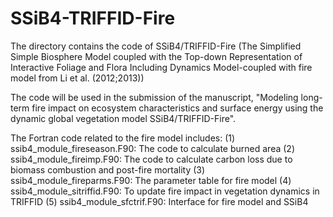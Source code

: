 # SSiB4-TRIFFID-Fire
The directory contains the code of SSiB4/TRIFFID-Fire (The Simplified Simple Biosphere Model coupled with the Top-down Representation of Interactive Foliage and Flora Including Dynamics Model-coupled with fire model from Li et al. (2012;2013))

The code will be used in the submission of the manuscript, "Modeling long-term fire impact on ecosystem characteristics and surface energy using the dynamic global vegetation model SSiB4/TRIFFID-Fire".

The Fortran code related to the fire model includes: 
(1) ssib4_module_fireseason.F90: The code to calculate burned area
(2) ssib4_module_fireimp.F90: The code to calculate carbon loss due to biomass combustion and post-fire mortality
(3) ssib4_module_fireparms.F90: The parameter table for fire model
(4) ssib4_module_sitriffid.F90: To update fire impact in vegetation dynamics in TRIFFID
(5) ssib4_module_sfctrif.F90: Interface for fire model and SSiB4
